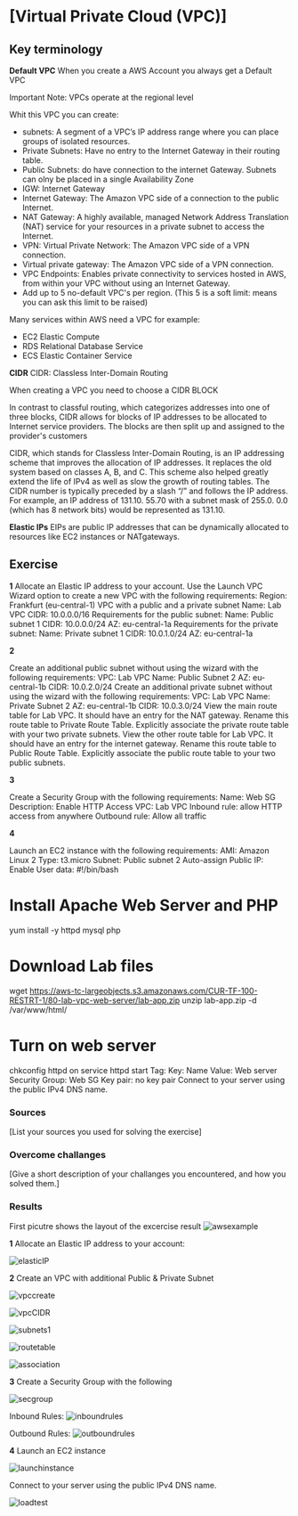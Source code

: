 # [Virtual Private Cloud (VPC)]


## Key terminology

**Default VPC**
When you create a AWS Account you always get a Default VPC

Important Note: VPCs operate at the regional level

Whit this VPC you can create: 
- subnets: A segment of a VPC’s IP address range where you can place groups of isolated resources.
- Private Subnets: Have no entry to the Internet Gateway in their routing table. 
- Public Subnets: do have connection to the internet Gateway. 
    Subnets can olny be placed in a single Availability Zone
- IGW: Internet Gateway
- Internet Gateway: The Amazon VPC side of a connection to the public Internet.
- NAT Gateway: A highly available, managed Network Address Translation (NAT) service for your resources in a private subnet to access the Internet.
- VPN: Virtual Private Network: The Amazon VPC side of a VPN connection.
- Virtual private gateway: The Amazon VPC side of a VPN connection.
- VPC Endpoints: Enables private connectivity to services hosted in AWS, from within your VPC without using an Internet Gateway.
- Add up to 5 no-default VPC's per region. (This 5 is a soft limit: means you can ask this limit to be raised)

Many services within AWS need a VPC for example:
- EC2 Elastic Compute
- RDS Relational Database Service
- ECS Elastic Container Service

**CIDR** 
CIDR: Classless Inter-Domain Routing 

When creating a VPC you need to choose a CIDR BLOCK

In contrast to classful routing, which categorizes addresses into one of three blocks, CIDR allows for blocks of IP addresses to be allocated to Internet service providers. The blocks are then split up and assigned to the provider's customers

CIDR, which stands for Classless Inter-Domain Routing, is an IP addressing scheme that improves the allocation of IP addresses. It replaces the old system based on classes A, B, and C. This scheme also helped greatly extend the life of IPv4 as well as slow the growth of routing tables.
The CIDR number is typically preceded by a slash “/” and follows the IP address. For example, an IP address of 131.10. 55.70 with a subnet mask of 255.0. 0.0 (which has 8 network bits) would be represented as 131.10.

**Elastic IPs**
EIPs are public IP addresses that can be dynamically allocated to resources like EC2 instances or NATgateways.

## Exercise

**1**
Allocate an Elastic IP address to your account.
Use the Launch VPC Wizard option to create a new VPC with the following requirements:
Region: Frankfurt (eu-central-1)
VPC with a public and a private subnet
Name: Lab VPC
CIDR: 10.0.0.0/16
Requirements for the public subnet:
Name: Public subnet 1
CIDR: 10.0.0.0/24
AZ: eu-central-1a
Requirements for the private subnet:
Name: Private subnet 1
CIDR: 10.0.1.0/24
AZ: eu-central-1a

**2**

Create an additional public subnet without using the wizard with the following requirements:
VPC: Lab VPC
Name: Public Subnet 2
AZ: eu-central-1b
CIDR: 10.0.2.0/24
Create an additional private subnet without using the wizard with the following requirements:
VPC: Lab VPC
Name: Private Subnet 2
AZ: eu-central-1b
CIDR: 10.0.3.0/24
View the main route table for Lab VPC. It should have an entry for the NAT gateway. Rename this route table to Private Route Table.
Explicitly associate the private route table with your two private subnets.
View the other route table for Lab VPC. It should have an entry for the internet gateway. Rename this route table to Public Route Table.
Explicitly associate the public route table to your two public subnets.

**3**

Create a Security Group with the following requirements:
Name: Web SG
Description: Enable HTTP Access
VPC: Lab VPC
Inbound rule: allow HTTP access from anywhere
Outbound rule: Allow all traffic

**4**

Launch an EC2 instance with the following requirements:
AMI: Amazon Linux 2
Type: t3.micro
Subnet: Public subnet 2
Auto-assign Public IP: Enable
User data:
#!/bin/bash
# Install Apache Web Server and PHP
yum install -y httpd mysql php

# Download Lab files
wget https://aws-tc-largeobjects.s3.amazonaws.com/CUR-TF-100-RESTRT-1/80-lab-vpc-web-server/lab-app.zip
unzip lab-app.zip -d /var/www/html/
# Turn on web server
chkconfig httpd on
service httpd start
Tag:
Key: Name
Value: Web server
Security Group: Web SG
Key pair: no key pair
Connect to your server using the public IPv4 DNS name.


### Sources
[List your sources you used for solving the exercise]

### Overcome challanges
[Give a short description of your challanges you encountered, and how you solved them.]

### Results

First picutre shows the layout of the excercise result
![awsexample](../00_includes/ExampleAWS10.png)

**1** 
Allocate an Elastic IP address to your account:

![elasticIP](../00_includes/Elastic%20IP.png)

**2** 
Create an VPC with additional Public & Private Subnet 

![vpccreate](../00_includes/VPC-create.png)

![vpcCIDR](../00_includes/VPC%20CIDR.png)

![subnets1](../00_includes/Subnet1%20Pr%26Public.png)

![routetable](../00_includes/RouteTables.png)

![association](../00_includes/Subnet%20associations.png)

**3** 
Create a Security Group with the following 

![secgroup](../00_includes/Sec.group.png)

Inbound Rules: 
![inboundrules](../00_includes/Inboundrules.png)

Outbound Rules:
![outboundrules](../00_includes/Outboundrules.png)

**4**
Launch an EC2 instance

![launchinstance](../00_includes/Launchinstance.png)

Connect to your server using the public IPv4 DNS name.

![loadtest](../00_includes/Load%20test.png)





